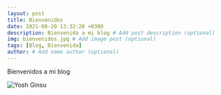 ```yaml
---
layout: post
title: Bienvenidos
date: 2021-08-20 13:32:20 +0300
description: Bienvenida a mi blog # Add post description (optional)
img: bienvenidos.jpg # Add image post (optional)
tags: [Blog, Bienvenida]
author: # Add name author (optional)
---
```

Bienvenidos a mi blog

![Yosh Ginsu]({{site.baseurl}}/assets/img/bienvenidos.jpg)
